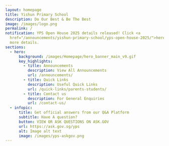 ```yaml
---
layout: homepage
title: Yishun Primary School
description: Do Our Best & Be The Best
image: /images/logo.png
permalink: /
notification: YPS Open House 2025 details released! Click <a
  href="/announcements/yishun-primary-school/yps-open-house-2025/">here</a> for
  more details.
sections:
  - hero:
      background: /images/Homepage/hero_banner_main_v9.gif
      key_highlights:
        - title: Announcements
          description: View All Announcements
          url: /announcements/
        - title: Quick Links
          description: Useful Quick Links
          url: /quick-links/parents-students/
        - title: Contact us
          description: For General Enquiries
          url: /contact-us/
  - infopic:
      title: Get official answers from our Q&A Platform
      subtitle: Have A question?
      button: VIEW OR ASK QUESTIONS ON ASK.GOV
      url: https://ask.gov.sg/yps
      alt: Image alt text
      image: /images/yps-askgov.png
---
```

